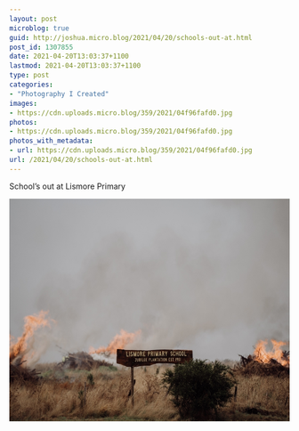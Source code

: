 ```yaml
---
layout: post
microblog: true
guid: http://joshua.micro.blog/2021/04/20/schools-out-at.html
post_id: 1307855
date: 2021-04-20T13:03:37+1100
lastmod: 2021-04-20T13:03:37+1100
type: post
categories:
- "Photography I Created"
images:
- https://cdn.uploads.micro.blog/359/2021/04f96fafd0.jpg
photos:
- https://cdn.uploads.micro.blog/359/2021/04f96fafd0.jpg
photos_with_metadata:
- url: https://cdn.uploads.micro.blog/359/2021/04f96fafd0.jpg
url: /2021/04/20/schools-out-at.html
---
```

School’s out at Lismore Primary

<img src="uploads/2021/04f96fafd0.jpg" width="600" height="400" alt="" />
